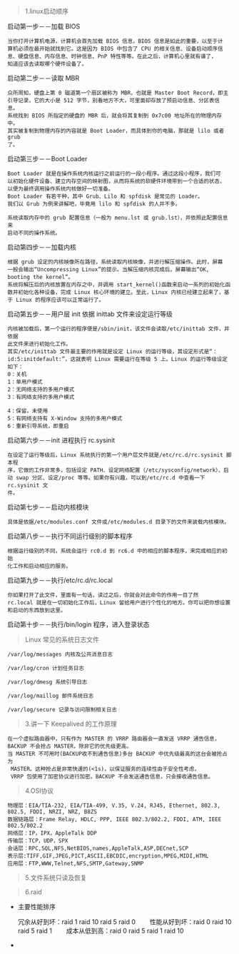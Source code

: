 > 1.linux启动顺序

启动第一步－－加载 BIOS

    当你打开计算机电源，计算机会首先加载 BIOS 信息，BIOS 信息是如此的重要，以至于计
    算机必须在最开始就找到它。这是因为 BIOS 中包含了 CPU 的相关信息、设备启动顺序信
    息、硬盘信息、内存信息、时钟信息、PnP 特性等等。在此之后，计算机心里就有谱了，
    知道应该去读取哪个硬件设备了。
    
启动第二步－－读取 MBR

    众所周知，硬盘上第 0 磁道第一个扇区被称为 MBR，也就是 Master Boot Record，即主
    引导记录，它的大小是 512 字节，别看地方不大，可里面却存放了预启动信息、分区表信
    息。
    系统找到 BIOS 所指定的硬盘的 MBR 后，就会将其复制到 0x7c00 地址所在的物理内存中。
    其实被复制到物理内存的内容就是 Boot Loader，而具体到你的电脑，那就是 lilo 或者 grub
    了。
    
启动第三步－－Boot Loader

    Boot Loader 就是在操作系统内核运行之前运行的一段小程序。通过这段小程序，我们可
    以初始化硬件设备、建立内存空间的映射图，从而将系统的软硬件环境带到一个合适的状态，
    以便为最终调用操作系统内核做好一切准备。
    Boot Loader 有若干种，其中 Grub、Lilo 和 spfdisk 是常见的 Loader。
    我们以 Grub 为例来讲解吧，毕竟用 lilo 和 spfdisk 的人并不多。
    
    系统读取内存中的 grub 配置信息（一般为 menu.lst 或 grub.lst），并依照此配置信息来
    启动不同的操作系统。
    
启动第四步－－加载内核

    根据 grub 设定的内核映像所在路径，系统读取内核映像，并进行解压缩操作。此时，屏幕
    一般会输出“Uncompressing Linux”的提示。当解压缩内核完成后，屏幕输出“OK,
    booting the kernel”。
    系统将解压后的内核放置在内存之中，并调用 start_kernel()函数来启动一系列的初始化函
    数并初始化各种设备，完成 Linux 核心环境的建立。至此，Linux 内核已经建立起来了，基
    于 Linux 的程序应该可以正常运行了。
    
启动第五步－－用户层 init 依据 inittab 文件来设定运行等级

    内核被加载后，第一个运行的程序便是/sbin/init，该文件会读取/etc/inittab 文件，并依据
    此文件来进行初始化工作。
    其实/etc/inittab 文件最主要的作用就是设定 Linux 的运行等级，其设定形式是“：
    id:5:initdefault:”，这就表明 Linux 需要运行在等级 5 上。Linux 的运行等级设定如下：
    0：关机
    1：单用户模式
    2：无网络支持的多用户模式
    3：有网络支持的多用户模式
    
    4：保留，未使用
    5：有网络支持有 X-Window 支持的多用户模式
    6：重新引导系统，即重启
    
启动第六步－－init 进程执行 rc.sysinit

    在设定了运行等级后，Linux 系统执行的第一个用户层文件就是/etc/rc.d/rc.sysinit 脚本程
    序，它做的工作非常多，包括设定 PATH、设定网络配置（/etc/sysconfig/network）、启
    动 swap 分区、设定/proc 等等。如果你有兴趣，可以到/etc/rc.d 中查看一下 rc.sysinit 文
    件。
    
启动第七步－－启动内核模块

    具体是依据/etc/modules.conf 文件或/etc/modules.d 目录下的文件来装载内核模块。
    
启动第八步－－执行不同运行级别的脚本程序

    根据运行级别的不同，系统会运行 rc0.d 到 rc6.d 中的相应的脚本程序，来完成相应的初始
    化工作和启动相应的服务。
    
启动第九步－－执行/etc/rc.d/rc.local

    你如果打开了此文件，里面有一句话，读过之后，你就会对此命令的作用一目了然
    rc.local 就是在一切初始化工作后，Linux 留给用户进行个性化的地方。你可以把你想设置
    和启动的东西放到这里。
    
启动第十步－－执行/bin/login 程序，进入登录状态

> Linux 常见的系统日志文件

    /var/log/messages 内核及公共消息日志
    
    /var/log/cron 计划任务日志
    
    /var/log/dmesg 系统引导日志
    
    /var/log/maillog 邮件系统日志
    
    /var/log/secure 记录与访问限制相关日志
    
> 3.讲一下 Keepalived 的工作原理

    在一个虚拟路由器中，只有作为 MASTER 的 VRRP 路由器会一直发送 VRRP 通告信息，
    BACKUP 不会抢占 MASTER，除非它的优先级更高。
    当 MASTER 不可用时(BACKUP收不到通告信息)多台 BACKUP 中优先级最高的这台会被抢占为
     MASTER。这种抢占是非常快速的(<1s)，以保证服务的连续性由于安全性考虑，
     VRRP 包使用了加密协议进行加密。BACKUP 不会发送通告信息，只会接收通告信息。
     
> 4.OSI协议

    物理层：EIA/TIA-232, EIA/TIA-499, V.35, V.24, RJ45, Ethernet, 802.3, 802.5, FDDI, NRZI, NRZ, B8ZS
    数据链路层：Frame Relay, HDLC, PPP, IEEE 802.3/802.2, FDDI, ATM, IEEE 802.5/802.2
    网络层：IP，IPX，AppleTalk DDP
    传输层：TCP，UDP，SPX
    会话层：RPC,SQL,NFS,NetBIOS,names,AppleTalk,ASP,DECnet,SCP
    表示层:TIFF,GIF,JPEG,PICT,ASCII,EBCDIC,encryption,MPEG,MIDI,HTML
    应用层：FTP,WWW,Telnet,NFS,SMTP,Gateway,SNMP
    
> 5.文件系统只读及恢复

    
> 6.raid

- 主要性能排序

    冗余从好到坏：raid 1  raid 10  raid 5  raid 0
　　性能从好到坏：raid 0  raid 10  raid 5  raid 1
　　成本从低到高：raid 0  raid 5   raid 1  raid 10

- 
    